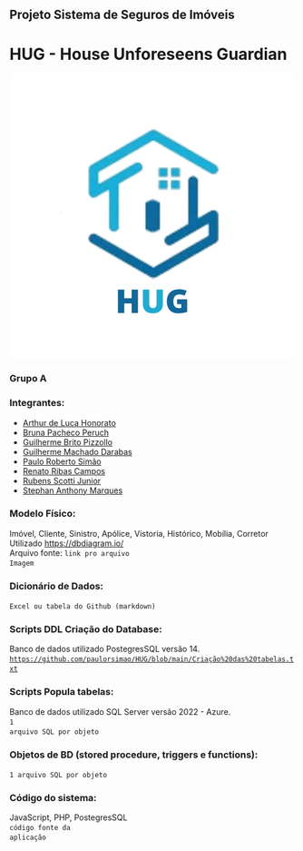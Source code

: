 ## Projeto Sistema de Seguros de Imóveis
# HUG - House Unforeseens Guardian

<div align="center">
  <img src="public/logo.jpg" alt="Logo">
</div>

### Grupo A

### Integrantes:
* [Arthur de Luca Honorato](https://github.com/arthurdelucahonorato)
* [Bruna Pacheco Peruch](https://github.com/brunapperch)
* [Guilherme Brito Pizzollo](https://github.com/guilhermebp030504)
* [Guilherme Machado Darabas](https://github.com/gmdarabas)
* [Paulo Roberto Simão](https://github.com/paulorsimao)
* [Renato Ribas Campos](https://github.com/renatoribascampos)
* [Rubens Scotti Junior](https://github.com/rubensscotti)
* [Stephan  Anthony  Marques](https://github.com/stephan-anthony)

### Modelo Físico:
Imóvel, Cliente, Sinistro, Apólice, Vistoria, Histórico, Mobília, Corretor <br>
Utilizado https://dbdiagram.io/<br>
Arquivo fonte: <code>link pro arquivo</code><br>
<code>Imagem</code>
  
### Dicionário de Dados:
<code>Excel ou tabela do Github (markdown)</code>

### Scripts DDL Criação do Database:
Banco de dados utilizado PostegresSQL versão 14.<br>
<code>https://github.com/paulorsimao/HUG/blob/main/Criação%20das%20tabelas.txt</code>

### Scripts Popula tabelas:
Banco de dados utilizado SQL Server versão 2022 - Azure.<br>
<code>1 arquivo SQL por objeto</code>

### Objetos de BD (stored procedure, triggers e functions):
<code>1 arquivo SQL por objeto</code>
  
### Código do sistema:
JavaScript, PHP, PostegresSQL <br>
<code>código fonte da aplicação</code>
